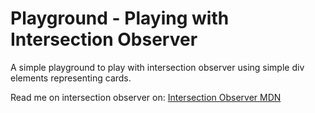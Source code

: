 # Playground - Playing with Intersection Observer

A simple playground to play with intersection observer using simple div elements representing cards.

Read me on intersection observer on:
[Intersection Observer MDN](https://developer.mozilla.org/en-US/docs/Web/API/Intersection_Observer_API)
